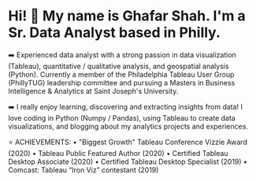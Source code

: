 # Hi! :wave: My name is Ghafar Shah. I'm a Sr. Data Analyst based in Philly.

:arrow_right:  Experienced data analyst with a strong passion in data visualization (Tableau), quantitative / qualitative analysis, and geospatial analysis (Python). Currently a member of the Philadelphia Tableau User Group (PhillyTUG) leadership committee and pursuing a Masters in Business Intelligence & Analytics at Saint Joseph's University.

:arrow_right:  I really enjoy learning, discovering and extracting insights from data! I love coding in Python (Numpy / Pandas), using Tableau to create data visualizations, and blogging about my analytics projects and experiences.

:star: ACHIEVEMENTS:
• "Biggest Growth" Tableau Conference Vizzie Award (2020)
• Tableau Public Featured Author (2020)
• Certified Tableau Desktop Associate (2020)
• Certified Tableau Desktop Specialist (2019)
• Comcast: Tableau “Iron Viz” contestant (2019)




